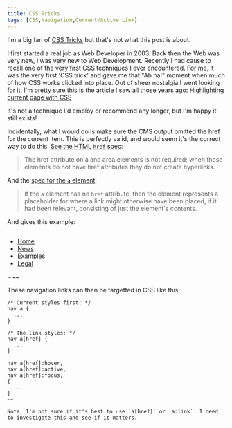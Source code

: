 ```yaml
---
title: CSS Tricks
tags: [CSS,Navigation,Current/Active Link]
---
```

I'm a big fan of [CSS Tricks](https://css-tricks.com) but that's not what this post is about.

I first started a real job as Web Developer in 2003. Back then the Web was very new, I was very new to Web Development.
Recently I had cause to recall one of the very first CSS techniques I ever encountered. For me, it was the very first 'CSS trick' and gave me that "Ah ha!" moment when much of how CSS works clicked into place.
Out of sheer nostalgia I went looking for it. I'm pretty sure this is the article I saw all those years ago:
[Highlighting current page with CSS](http://www.hicksdesign.co.uk/journal/highlighting-current-page-with-css)

It's not a technique I'd employ or recommend any longer, but I'm happy it still exists!

Incidentally, what I would do is make sure the CMS output omitted the href for the current item.
This is perfectly valid, and would seem it's the correct way to do this.
[See the HTML `href` spec](https://www.w3.org/TR/html5/links.html#attr-hyperlink-href):

> The href attribute on a and area elements is not required; when those elements do not have href attributes they do not create hyperlinks.

And the [spec for the `a` element](https://www.w3.org/TR/html5/text-level-semantics.html#the-a-element):

> If the `a` element has no `href` attribute, then the element represents a placeholder for where a link might otherwise have been placed, if it had been relevant, consisting of just the element's contents.

And gives this example:

> ~~~
<nav>
 <ul>
  <li> <a href="/">Home</a> </li>
  <li> <a href="/news">News</a> </li>
  <li> <a>Examples</a> </li>
  <li> <a href="/legal">Legal</a> </li>
 </ul>
</nav>
~~~

These navigation links can then be targetted in CSS like this:

~~~
/* Current styles first: */
nav a {
  ...
}

/* The link styles: */
nav a[href] {
  ...
}

nav a[href]:hover,
nav a[href]:active,
nav a[href]:focus,
{
  ...
}
~~

Note, I'm not sure if it's best to use `a[href]` or `a:link`. I need to investigate this and see if it matters.

